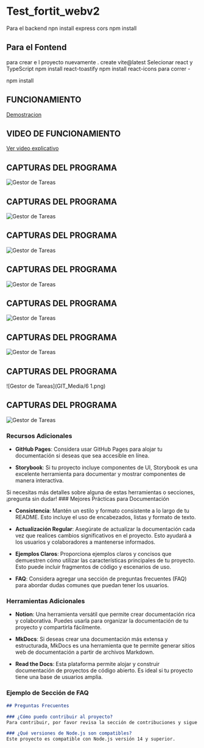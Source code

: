 # Test_fortit_webv2
Para el backend 
npn install express cors
npm install

## Para el Fontend
 
 para crear e l proyecto nuevamente . 
 create vite@latest
    Selecionar react y TypeScript
npm install react-toastify
npm install react-icons
para correr -


npm install  
## FUNCIONAMIENTO 
[Demostracion](GIT_Media/_video.gif) 


## VIDEO DE FUNCIONAMIENTO 
[Ver video explicativo](GIT_Media/demo.mp4) 
## CAPTURAS DEL PROGRAMA 
![Gestor de Tareas](GIT_Media/1.png)
## CAPTURAS DEL PROGRAMA 
![Gestor de Tareas](GIT_Media/2.png)
## CAPTURAS DEL PROGRAMA 
![Gestor de Tareas](GIT_Media/3.png)
## CAPTURAS DEL PROGRAMA 
![Gestor de Tareas](GIT_Media/4.png)
## CAPTURAS DEL PROGRAMA 
![Gestor de Tareas](GIT_Media/5.png)
## CAPTURAS DEL PROGRAMA 
![Gestor de Tareas](GIT_Media/6.png)
## CAPTURAS DEL PROGRAMA 
![Gestor de Tareas](GIT_Media/6 1.png)
## CAPTURAS DEL PROGRAMA 
![Gestor de Tareas](GIT_Media78.png)


### Recursos Adicionales

- **GitHub Pages**: Considera usar GitHub Pages para alojar tu documentación si deseas que sea accesible en línea.
  
- **Storybook**: Si tu proyecto incluye componentes de UI, Storybook es una excelente herramienta para documentar y mostrar componentes de manera interactiva.

Si necesitas más detalles sobre alguna de estas herramientas o secciones, ¡pregunta sin dudar! ### Mejores Prácticas para Documentación

- **Consistencia**: Mantén un estilo y formato consistente a lo largo de tu README. Esto incluye el uso de encabezados, listas y formato de texto.

- **Actualización Regular**: Asegúrate de actualizar la documentación cada vez que realices cambios significativos en el proyecto. Esto ayudará a los usuarios y colaboradores a mantenerse informados.

- **Ejemplos Claros**: Proporciona ejemplos claros y concisos que demuestren cómo utilizar las características principales de tu proyecto. Esto puede incluir fragmentos de código y escenarios de uso.

- **FAQ**: Considera agregar una sección de preguntas frecuentes (FAQ) para abordar dudas comunes que puedan tener los usuarios.

### Herramientas Adicionales

- **Notion**: Una herramienta versátil que permite crear documentación rica y colaborativa. Puedes usarla para organizar la documentación de tu proyecto y compartirla fácilmente.

- **MkDocs**: Si deseas crear una documentación más extensa y estructurada, MkDocs es una herramienta que te permite generar sitios web de documentación a partir de archivos Markdown.

- **Read the Docs**: Esta plataforma permite alojar y construir documentación de proyectos de código abierto. Es ideal si tu proyecto tiene una base de usuarios amplia.

### Ejemplo de Sección de FAQ

```markdown
## Preguntas Frecuentes

### ¿Cómo puedo contribuir al proyecto?
Para contribuir, por favor revisa la sección de contribuciones y sigue las pautas establecidas.

### ¿Qué versiones de Node.js son compatibles?
Este proyecto es compatible con Node.js versión 14 y superior.

